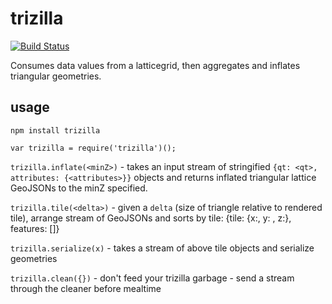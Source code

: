 # trizilla
[![Build Status](https://travis-ci.org/mapbox/trizilla.svg)](https://travis-ci.org/mapbox/trizilla)

Consumes data values from a latticegrid, then aggregates and inflates triangular geometries.

## usage

`npm install trizilla`

`var trizilla = require('trizilla')();`

`trizilla.inflate(<minZ>)` - takes an input stream of stringified `{qt: <qt>, attributes: {<attributes>}}` objects and returns inflated triangular lattice GeoJSONs to the minZ specified.

`trizilla.tile(<delta>)` - given a `delta` (size of triangle relative to rendered tile), arrange stream of GeoJSONs and sorts by tile:
{tile: {x:<x>, y: <y>, z:<z>}, features: []}

`trizilla.serialize(x)` - takes a stream of above tile objects and serialize geometries

`trizilla.clean({})` - don't feed your trizilla garbage - send a stream through the cleaner before mealtime